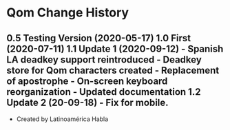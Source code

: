 Qom Change History
====================

0.5 Testing Version (2020-05-17)
1.0 First (2020-07-11)
1.1 Update 1 (2020-09-12)
	- Spanish LA deadkey support reintroduced
	- Deadkey store for Qom characters created
	- Replacement of apostrophe
	- On-screen keyboard reorganization
	- Updated documentation 
1.2 Update 2 (20-09-18)
	- Fix for mobile.
----------------
* Created by Latinoamérica Habla
